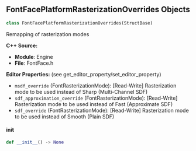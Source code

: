 ## FontFacePlatformRasterizationOverrides Objects

```python
class FontFacePlatformRasterizationOverrides(StructBase)
```

Remapping of rasterization modes

**C++ Source:**

- **Module**: Engine
- **File**: FontFace.h

**Editor Properties:** (see get_editor_property/set_editor_property)

- ``msdf_override`` (FontRasterizationMode):  [Read-Write] Rasterization mode to be used instead of Sharp (Multi-Channel SDF)
- ``sdf_approximation_override`` (FontRasterizationMode):  [Read-Write] Rasterization mode to be used instead of Fast (Approximate SDF)
- ``sdf_override`` (FontRasterizationMode):  [Read-Write] Rasterization mode to be used instead of Smooth (Plain SDF)

<a id="unreal.FontFacePlatformRasterizationOverrides.__init__"></a>

#### __init__

```python
def __init__() -> None
```

<a id="unreal.DeviceColorData"></a>